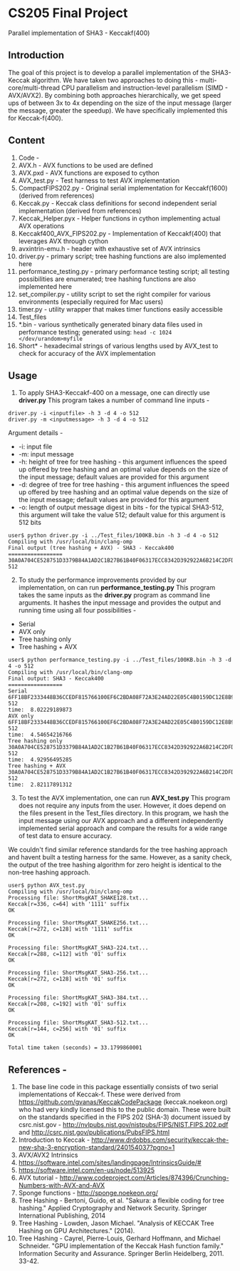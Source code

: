 # CS205 Final Project
Parallel implementation of SHA3 - Keccakf(400)

## Introduction 
The goal of this project is to develop a parallel implementation of the SHA3-Keccak algorithm. We have taken two approaches to doing this - multi-core/multi-thread CPU parallelism and instruction-level parallelism (SIMD - AVX/AVX2). By combining both approaches hierarchically, we get speed ups of between 3x to 4x depending on the size of the input message (larger the message, greater the speedup). 
We have specifically implemented this for Keccak-f(400). 

## Content
1. Code - 
  1. AVX.h - AVX functions to be used are defined
  2. AVX.pxd - AVX functions are exposed to cython
  3. AVX_test.py - Test harness to test AVX implementation
  4. CompactFIPS202.py - Original serial implementation for Keccakf(1600) (derived from references)
  5. Keccak.py - Keccak class definitions for second independent serial implementation (derived from references)
  6. Keccak_Helper.pyx - Helper functions in cython implementing actual AVX operations
  7. Keccakf400_AVX_FIPS202.py - Implementation of Keccakf(400) that leverages AVX through cython
  8. avxintrin-emu.h - header with exhaustive set of AVX intrinsics
  9. driver.py - primary script; tree hashing functions are also implemented here
  10. performance_testing.py - primary performance testing script; all testing possibilities are enumerated; tree hashing functions are also implemented here
  11. set_compiler.py - utility script to set the right compiler for various environments (especially required for Mac users)
  12. timer.py - utility wrapper that makes timer functions easily accessible
2. Test_files 
  1. *.bin - various synthetically generated binary data files used in performance testing; generated using: 
``` head -c 1024 </dev/urandom>myfile ```
  2. Short* - hexadecimal strings of various lengths used by AVX_test to check for accuracy of the AVX implementation

## Usage 
1) To apply SHA3-Keccakf-400 on a message, one can directly use **driver.py** This program takes a number of command line inputs - 
```
driver.py -i <inputfile> -h 3 -d 4 -o 512 
driver.py -m <inputmessage> -h 3 -d 4 -o 512
```

  Argument details - 
- -i: input file
- -m: input message
- -h: height of tree for tree hashing - this argument influences the speed up offered by tree hashing and an optimal value depends on the size of the input message; default values are provided for this argument
- -d: degree of tree for tree hashing - this argument influences the speed up offered by tree hashing and an optimal value depends on the size of the input message; default values are provided for this argument
- -o: length of output message digest in bits - for the typical SHA3-512, this argument will take the value 512; default value for this argument is 512 bits

```
user$ python driver.py -i ../Test_files/100KB.bin -h 3 -d 4 -o 512
Compiling with /usr/local/bin/clang-omp
Final output (tree hashing + AVX) - SHA3 - Keccak400
=================
30A0A704CE528751D3379B84A1AD2C1B27B61B40F06317ECC8342D392922A6B214C2DFDDC9C3E5C995CF0E11B4AAFB1785EBA9AB85686FAA86136E7D6C68DE59 512
```

2) To study the performance improvements provided by our implementation, on can run **performance_testing.py** This program takes the same inputs as the **driver.py** program as command line arguments. It hashes the input message and provides the output and running time using all four possibilities - 
- Serial
- AVX only
- Tree hashing only
- Tree hashing + AVX

```
user$ python performance_testing.py -i ../Test_files/100KB.bin -h 3 -d 4 -o 512
Compiling with /usr/local/bin/clang-omp
Final output: SHA3 - Keccak400
=================
Serial
6FF18BF2333448B36CCEDF815766100EF6C2BDA08F72A3E24AD22E05C4B0159DC12E8B988F64FAB2F34AC3D07C981CEF43DF7E9CA93EC5AF81653ECEDC00AB1A 512
time:  8.02229189873
AVX only
6FF18BF2333448B36CCEDF815766100EF6C2BDA08F72A3E24AD22E05C4B0159DC12E8B988F64FAB2F34AC3D07C981CEF43DF7E9CA93EC5AF81653ECEDC00AB1A 512
time:  4.54654216766
Tree hashing only
30A0A704CE528751D3379B84A1AD2C1B27B61B40F06317ECC8342D392922A6B214C2DFDDC9C3E5C995CF0E11B4AAFB1785EBA9AB85686FAA86136E7D6C68DE59 512
time:  4.92956495285
Tree hashing + AVX
30A0A704CE528751D3379B84A1AD2C1B27B61B40F06317ECC8342D392922A6B214C2DFDDC9C3E5C995CF0E11B4AAFB1785EBA9AB85686FAA86136E7D6C68DE59 512
time:  2.82117891312
```

3) To test the AVX implementation, one can run **AVX_test.py** This program does not require any inputs from the user. However, it does depend on the files present in the Test_files directory. In this program, we hash the input message using our AVX approach and a different independently implemented serial approach and compare the results for a wide range of test data to ensure accuracy.

We couldn't find similar reference standards for the tree hashing approach and havent built a testing harness for the same. However, as a sanity check, the output of the tree hashing algorithm for zero height is identical to the non-tree hashing approach. 

```
user$ python AVX_test.py
Compiling with /usr/local/bin/clang-omp
Processing file: ShortMsgKAT_SHAKE128.txt...
Keccak[r=336, c=64] with '1111' suffix
OK

Processing file: ShortMsgKAT_SHAKE256.txt...
Keccak[r=272, c=128] with '1111' suffix
OK

Processing file: ShortMsgKAT_SHA3-224.txt...
Keccak[r=288, c=112] with '01' suffix
OK

Processing file: ShortMsgKAT_SHA3-256.txt...
Keccak[r=272, c=128] with '01' suffix
OK

Processing file: ShortMsgKAT_SHA3-384.txt...
Keccak[r=208, c=192] with '01' suffix
OK

Processing file: ShortMsgKAT_SHA3-512.txt...
Keccak[r=144, c=256] with '01' suffix
OK

Total time taken (seconds) = 33.1799860001
```

## References - 
1. The base line code in this package essentially consists of two serial implementations of Keccak-f. These were derived from https://github.com/gvanas/KeccakCodePackage (keccak.noekeon.org) who had very kindly licensed this to the public domain. These were built on the standards specified in the FIPS 202 (SHA-3) document issued by csrc.nist.gov - http://nvlpubs.nist.gov/nistpubs/FIPS/NIST.FIPS.202.pdf and http://csrc.nist.gov/publications/PubsFIPS.html
2. Introduction to Keccak - http://www.drdobbs.com/security/keccak-the-new-sha-3-encryption-standard/240154037?pgno=1
3. AVX/AVX2 Intrinsics
  1. https://software.intel.com/sites/landingpage/IntrinsicsGuide/#
  2. https://software.intel.com/en-us/node/513925
4. AVX tutorial - http://www.codeproject.com/Articles/874396/Crunching-Numbers-with-AVX-and-AVX
5. Sponge functions - http://sponge.noekeon.org/
6. Tree Hashing - Bertoni, Guido, et al. "Sakura: a flexible coding for tree hashing." Applied Cryptography and Network Security. Springer International Publishing, 2014
7. Tree Hashing - Lowden, Jason Michael. "Analysis of KECCAK Tree Hashing on GPU Architectures." (2014).
8. Tree Hashing - Cayrel, Pierre-Louis, Gerhard Hoffmann, and Michael Schneider. "GPU implementation of the Keccak Hash function family." Information Security and Assurance. Springer Berlin Heidelberg, 2011. 33-42.


